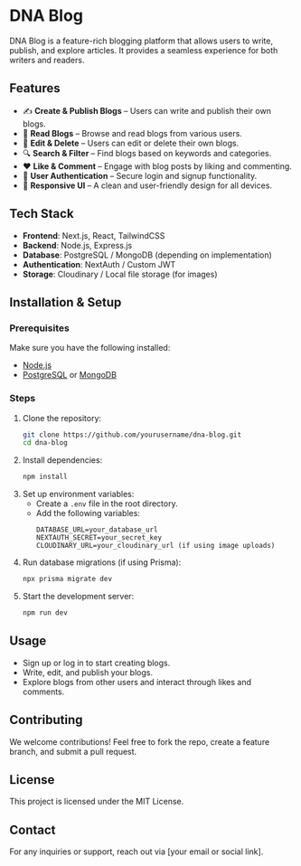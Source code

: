 # DNA Blog

DNA Blog is a feature-rich blogging platform that allows users to write, publish, and explore articles. It provides a seamless experience for both writers and readers.

## Features

- ✍️ **Create & Publish Blogs** – Users can write and publish their own blogs.
- 📖 **Read Blogs** – Browse and read blogs from various users.
- 📝 **Edit & Delete** – Users can edit or delete their own blogs.
- 🔍 **Search & Filter** – Find blogs based on keywords and categories.
- ❤️ **Like & Comment** – Engage with blog posts by liking and commenting.
- 🔐 **User Authentication** – Secure login and signup functionality.
- 🎨 **Responsive UI** – A clean and user-friendly design for all devices.

## Tech Stack

- **Frontend**: Next.js, React, TailwindCSS
- **Backend**: Node.js, Express.js
- **Database**: PostgreSQL / MongoDB (depending on implementation)
- **Authentication**: NextAuth / Custom JWT
- **Storage**: Cloudinary / Local file storage (for images)

## Installation & Setup

### Prerequisites

Make sure you have the following installed:

- [Node.js](https://nodejs.org/)
- [PostgreSQL](https://www.postgresql.org/) or [MongoDB](https://www.mongodb.com/)

### Steps

1. Clone the repository:
   ```sh
   git clone https://github.com/yourusername/dna-blog.git
   cd dna-blog
   ```
2. Install dependencies:
   ```sh
   npm install
   ```
3. Set up environment variables:
   - Create a `.env` file in the root directory.
   - Add the following variables:
     ```env
     DATABASE_URL=your_database_url
     NEXTAUTH_SECRET=your_secret_key
     CLOUDINARY_URL=your_cloudinary_url (if using image uploads)
     ```
4. Run database migrations (if using Prisma):
   ```sh
   npx prisma migrate dev
   ```
5. Start the development server:
   ```sh
   npm run dev
   ```

## Usage

- Sign up or log in to start creating blogs.
- Write, edit, and publish your blogs.
- Explore blogs from other users and interact through likes and comments.

## Contributing

We welcome contributions! Feel free to fork the repo, create a feature branch, and submit a pull request.

## License

This project is licensed under the MIT License.

## Contact

For any inquiries or support, reach out via [your email or social link].
